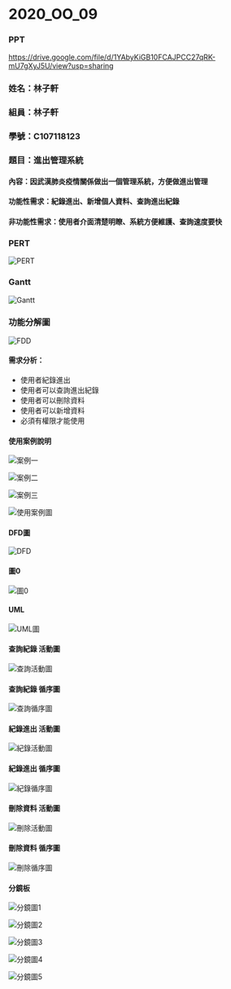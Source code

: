 # 2020_OO_09

### PPT
https://drive.google.com/file/d/1YAbyKiGB10FCAJPCC27qRK-mU7gXyJ5U/view?usp=sharing

### 姓名：林子軒
### 組員：林子軒
### 學號：C107118123 
### 題目：進出管理系統
#### 內容：因武漢肺炎疫情關係做出一個管理系統，方便做進出管理
#### 功能性需求：紀錄進出、新增個人資料、查詢進出紀錄
    
#### 非功能性需求：使用者介面清楚明瞭、系統方便維護、查詢速度要快
### PERT
![PERT](PERT.png "PERT")
### Gantt
![Gantt](Gantt.png "Gantt")
### 功能分解圖
![FDD](FDD.png "FDD")
#### 需求分析：
* 使用者紀錄進出
* 使用者可以查詢進出紀錄
* 使用者可以刪除資料
* 使用者可以新增資料
* 必須有權限才能使用
#### 使用案例說明
![案例一](案例一.png "案例一")

![案例二](案例2.png "案例二")

![案例三](案例三.PNG "案例三")

![使用案例圖](使用案例圖.PNG "使用案例圖")
#### DFD圖
![DFD](DFD.PNG "DFD")

#### 圖0
![圖0](圖0.PNG "圖0")

#### UML
![UML圖](UML圖.PNG "UML圖")

#### 查詢紀錄 活動圖
![查詢活動圖](查詢活動圖.PNG "查詢活動圖")

#### 查詢紀錄 循序圖
![查詢循序圖](查詢循序圖.PNG "查詢循序圖")

#### 紀錄進出 活動圖
![紀錄活動圖](紀錄活動圖.PNG "紀錄活動圖")

#### 紀錄進出 循序圖
![紀錄循序圖](紀錄循序圖.PNG "紀錄循序圖")

#### 刪除資料 活動圖
![刪除活動圖](刪除活動圖.PNG "刪除活動圖")

#### 刪除資料 循序圖
![刪除循序圖](刪除循序圖.PNG "刪除循序圖")

#### 分鏡板
![分鏡圖1](分鏡圖1.PNG "分鏡圖1")

![分鏡圖2](分鏡圖2.PNG "分鏡圖2")

![分鏡圖3](分鏡圖3.PNG "分鏡圖3")

![分鏡圖4](分鏡圖4.PNG "分鏡圖4")

![分鏡圖5](分鏡圖5.PNG "分鏡圖5")
